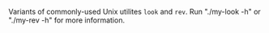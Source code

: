 Variants of commonly-used Unix utilites `look` and `rev`.
Run "./my-look -h" or "./my-rev -h" for more information.
